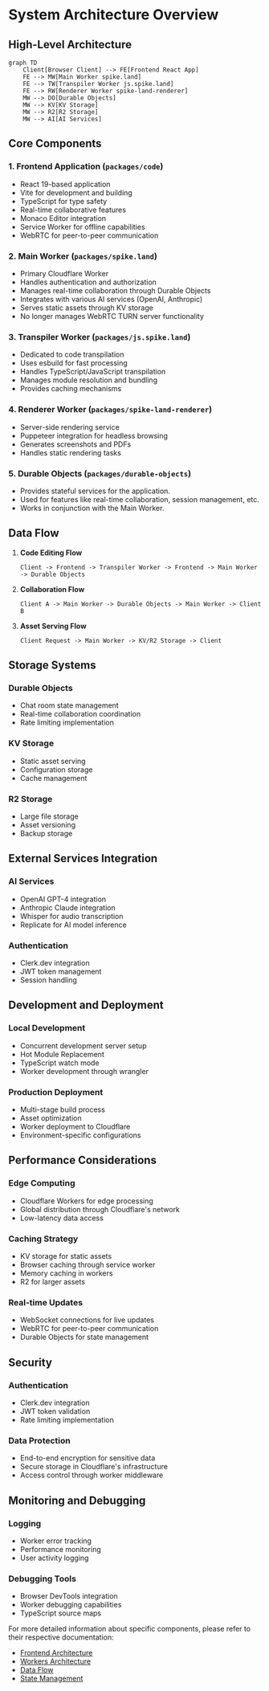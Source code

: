 # System Architecture Overview

## High-Level Architecture

```mermaid
graph TD
    Client[Browser Client] --> FE[Frontend React App]
    FE --> MW[Main Worker spike.land]
    FE --> TW[Transpiler Worker js.spike.land]
    FE --> RW[Renderer Worker spike-land-renderer]
    MW --> DO[Durable Objects]
    MW --> KV[KV Storage]
    MW --> R2[R2 Storage]
    MW --> AI[AI Services]
```

## Core Components

### 1. Frontend Application (`packages/code`)

- React 19-based application
- Vite for development and building
- TypeScript for type safety
- Real-time collaborative features
- Monaco Editor integration
- Service Worker for offline capabilities
- WebRTC for peer-to-peer communication

### 2. Main Worker (`packages/spike.land`)

- Primary Cloudflare Worker
- Handles authentication and authorization
- Manages real-time collaboration through Durable Objects
- Integrates with various AI services (OpenAI, Anthropic)
- Serves static assets through KV storage
- No longer manages WebRTC TURN server functionality

### 3. Transpiler Worker (`packages/js.spike.land`)

- Dedicated to code transpilation
- Uses esbuild for fast processing
- Handles TypeScript/JavaScript transpilation
- Manages module resolution and bundling
- Provides caching mechanisms

### 4. Renderer Worker (`packages/spike-land-renderer`)

- Server-side rendering service
- Puppeteer integration for headless browsing
- Generates screenshots and PDFs
- Handles static rendering tasks

### 5. Durable Objects (`packages/durable-objects`)

- Provides stateful services for the application.
- Used for features like real-time collaboration, session management, etc.
- Works in conjunction with the Main Worker.

## Data Flow

1. **Code Editing Flow**
   ```
   Client -> Frontend -> Transpiler Worker -> Frontend -> Main Worker -> Durable Objects
   ```

2. **Collaboration Flow**
   ```
   Client A -> Main Worker -> Durable Objects -> Main Worker -> Client B
   ```

3. **Asset Serving Flow**
   ```
   Client Request -> Main Worker -> KV/R2 Storage -> Client
   ```

## Storage Systems

### Durable Objects

- Chat room state management
- Real-time collaboration coordination
- Rate limiting implementation

### KV Storage

- Static asset serving
- Configuration storage
- Cache management

### R2 Storage

- Large file storage
- Asset versioning
- Backup storage

## External Services Integration

### AI Services

- OpenAI GPT-4 integration
- Anthropic Claude integration
- Whisper for audio transcription
- Replicate for AI model inference

### Authentication

- Clerk.dev integration
- JWT token management
- Session handling

## Development and Deployment

### Local Development

- Concurrent development server setup
- Hot Module Replacement
- TypeScript watch mode
- Worker development through wrangler

### Production Deployment

- Multi-stage build process
- Asset optimization
- Worker deployment to Cloudflare
- Environment-specific configurations

## Performance Considerations

### Edge Computing

- Cloudflare Workers for edge processing
- Global distribution through Cloudflare's network
- Low-latency data access

### Caching Strategy

- KV storage for static assets
- Browser caching through service worker
- Memory caching in workers
- R2 for larger assets

### Real-time Updates

- WebSocket connections for live updates
- WebRTC for peer-to-peer communication
- Durable Objects for state management

## Security

### Authentication

- Clerk.dev integration
- JWT token validation
- Rate limiting implementation

### Data Protection

- End-to-end encryption for sensitive data
- Secure storage in Cloudflare's infrastructure
- Access control through worker middleware

## Monitoring and Debugging

### Logging

- Worker error tracking
- Performance monitoring
- User activity logging

### Debugging Tools

- Browser DevTools integration
- Worker debugging capabilities
- TypeScript source maps

For more detailed information about specific components, please refer to their
respective documentation:

- [Frontend Architecture](./frontend.md)
- [Workers Architecture](./workers.md)
- [Data Flow](./data-flow.md)
- [State Management](./state-management.md)
